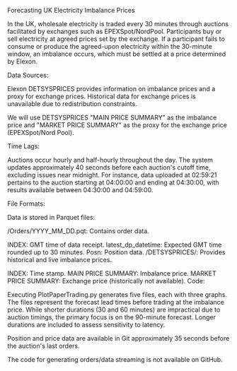 Forecasting UK Electricity Imbalance Prices

In the UK, wholesale electricity is traded every 30 minutes through auctions facilitated by exchanges such as EPEXSpot/NordPool. Participants buy or sell electricity at agreed prices set by the exchange. If a participant fails to consume or produce the agreed-upon electricity within the 30-minute window, an imbalance occurs, which must be settled at a price determined by Elexon.

Data Sources:

Elexon DETSYSPRICES provides information on imbalance prices and a proxy for exchange prices.
Historical data for exchange prices is unavailable due to redistribution constraints.

We will use DETSYSPRICES "MAIN PRICE SUMMARY" as the imbalance price and "MARKET PRICE SUMMARY" as the proxy for the exchange price (EPEXSpot/Nord Pool).

Time Lags:

Auctions occur hourly and half-hourly throughout the day. The system updates approximately 40 seconds before each auction's cutoff time, excluding issues near midnight. For instance, data uploaded at 02:59:21 pertains to the auction starting at 04:00:00 and ending at 04:30:00, with results available between 04:30:00 and 04:59:00.

File Formats:

Data is stored in Parquet files:

/Orders/YYYY_MM_DD.pqt: Contains order data.

INDEX: GMT time of data receipt.
latest_dp_datetime: Expected GMT time rounded up to 30 minutes.
Posn: Position data.
/DETSYSPRICES/: Provides historical and live imbalance prices.

INDEX: Time stamp.
MAIN PRICE SUMMARY: Imbalance price.
MARKET PRICE SUMMARY: Exchange price (historically not available).
Code:

Executing PlotPaperTrading.py generates five files, each with three graphs. The files represent the forecast lead times before trading at the imbalance price. While shorter durations (30 and 60 minutes) are impractical due to auction timings, the primary focus is on the 90-minute forecast. Longer durations are included to assess sensitivity to latency.

Position and price data are available in Git approximately 35 seconds before the auction's last orders.

The code for generating orders/data streaming is not available on GitHub.
